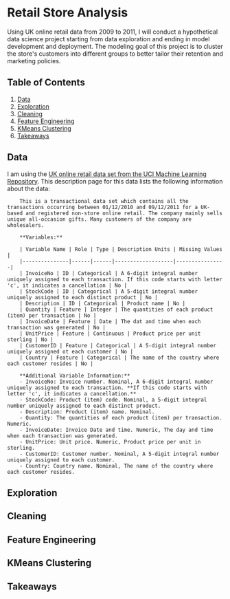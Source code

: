 # Retail Store Analysis

Using UK online retail data from 2009 to 2011, I will conduct a hypothetical data science project starting from data exploration and ending in model development and deployment. The modeling goal of this project is to cluster the store's customers into different groups to better tailor their retention and marketing policies.

## Table of Contents 
1. [Data](#data)
2. [Exploration](#exploration)
3. [Cleaning](#cleaning)
4. [Feature Engineering](#feature-engineering)
5. [KMeans Clustering](#kmeans-clustering)
6. [Takeaways](takeaways)

## Data
I am using the [UK online retail data set from the UCI Machine Learning Repository](https://archive.ics.uci.edu/dataset/352/online+retail). This description page for this data lists the following information about the data: 

        This is a transactional data set which contains all the transactions occurring between 01/12/2010 and 09/12/2011 for a UK-based and registered non-store online retail. The company mainly sells unique all-occasion gifts. Many customers of the company are wholesalers.

        **Variables:**

        | Variable Name | Role | Type | Description	Units | Missing Values |
        |---------------|------|------|-------------------|----------------|
        | InvoiceNo | ID | Categorical | A 6-digit integral number uniquely assigned to each transaction. If this code starts with letter 'c', it indicates a cancellation | No |
        | StockCode | ID | Categorical | A 5-digit integral number uniquely assigned to each distinct product | No |
        | Description | ID | Categorical | Product name | No |
        | Quantity | Feature | Integer | The quantities of each product (item) per transaction | No |
        | InvoiceDate | Feature | Date | The dat and time when each transaction was generated | No |
        | UnitPrice | Feature | Continuous | Product price per unit sterling | No |
        | CustomerID | Feature | Categorical | A 5-digit integral number uniquely assigned ot each customer | No |
        | Country | Feature | Categorical | The name of the country where each customer resides | No |

        **Additional Variable Information:**
        - InvoiceNo: Invoice number. Nominal, A 6-digit integral number uniquely assigned to each transaction. **If this code starts with letter 'c', it indicates a cancellation.** 
        - StockCode: Product (item) code. Nominal, a 5-digit integral number uniquely assigned to each distinct product.
        - Description: Product (item) name. Nominal.
        - Quantity: The quantities of each product (item) per transaction. Numeric.	
        - InvoiceDate: Invoice Date and time. Numeric, The day and time when each transaction was generated.
        - UnitPrice: Unit price. Numeric, Product price per unit in sterling.
        - CustomerID: Customer number. Nominal, A 5-digit integral number uniquely assigned to each customer.
        - Country: Country name. Nominal, The name of the country where each customer resides.


## Exploration

## Cleaning

## Feature Engineering

## KMeans Clustering

## Takeaways

